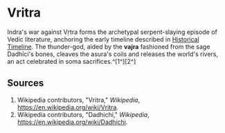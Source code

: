 # Vritra

Indra's war against Vṛtra forms the archetypal serpent-slaying episode of Vedic literature, anchoring the early timeline described in [Historical Timeline](../../Historical-Timeline/README.md). The thunder-god, aided by the **vajra** fashioned from the sage Dadhīci's bones, cleaves the asura's coils and releases the world's rivers, an act celebrated in soma sacrifices.^[1^][2^]

## Sources
1. Wikipedia contributors, "Vritra," *Wikipedia*, <https://en.wikipedia.org/wiki/Vritra>.
2. Wikipedia contributors, "Dadhichi," *Wikipedia*, <https://en.wikipedia.org/wiki/Dadhichi>.
